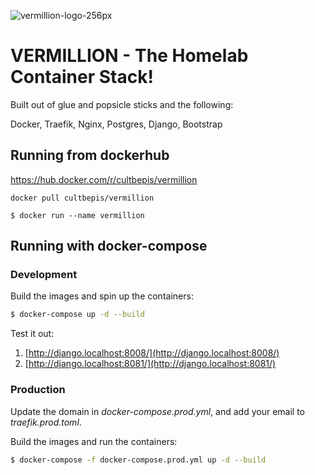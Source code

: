 ![vermillion-logo-256px](https://user-images.githubusercontent.com/311132/119929974-b4ebab80-bfbd-11eb-99db-259cec7852b9.jpg)

# VERMILLION - The Homelab Container Stack!
Built out of glue and popsicle sticks and the following:

Docker, Traefik, Nginx, Postgres, Django, Bootstrap

## Running from dockerhub
https://hub.docker.com/r/cultbepis/vermillion
```
docker pull cultbepis/vermillion
```
```
$ docker run --name vermillion
```

## Running with docker-compose
### Development

Build the images and spin up the containers:

```sh
$ docker-compose up -d --build
```

Test it out:

1. [http://django.localhost:8008/](http://django.localhost:8008/)
1. [http://django.localhost:8081/](http://django.localhost:8081/)

### Production

Update the domain in *docker-compose.prod.yml*, and add your email to *traefik.prod.toml*.

Build the images and run the containers:

```sh
$ docker-compose -f docker-compose.prod.yml up -d --build
```
